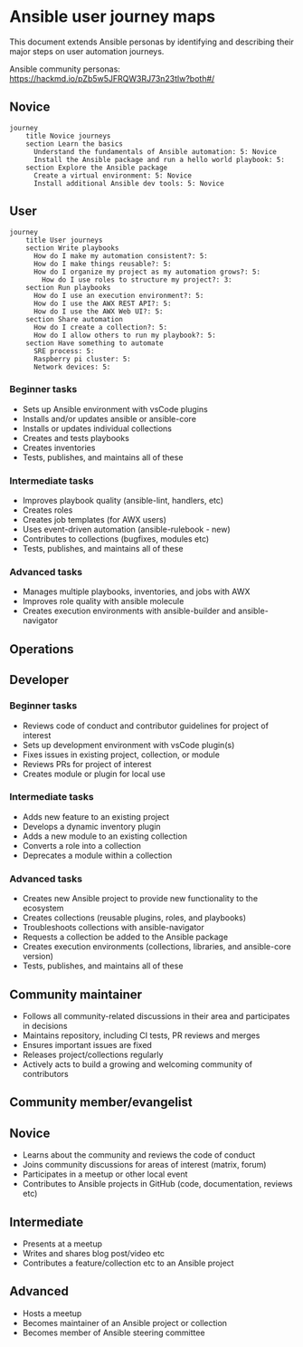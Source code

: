 # Ansible user journey maps

This document extends Ansible personas by identifying and describing their major steps on user automation journeys.

Ansible community personas: https://hackmd.io/pZb5w5JFRQW3RJ73n23tlw?both#/

## Novice

```mermaid
journey
    title Novice journeys
    section Learn the basics
      Understand the fundamentals of Ansible automation: 5: Novice
      Install the Ansible package and run a hello world playbook: 5:
    section Explore the Ansible package
      Create a virtual environment: 5: Novice
      Install additional Ansible dev tools: 5: Novice
```

## User

```mermaid
journey
    title User journeys
    section Write playbooks
      How do I make my automation consistent?: 5:
      How do I make things reusable?: 5:
      How do I organize my project as my automation grows?: 5:
        How do I use roles to structure my project?: 3:
    section Run playbooks
      How do I use an execution environment?: 5:
      How do I use the AWX REST API?: 5:
      How do I use the AWX Web UI?: 5:
    section Share automation
      How do I create a collection?: 5:
      How do I allow others to run my playbook?: 5:
    section Have something to automate
      SRE process: 5:
      Raspberry pi cluster: 5:
      Network devices: 5:
```

### Beginner tasks

- Sets up Ansible environment with vsCode plugins
- Installs and/or updates ansible or ansible-core
- Installs or updates individual collections
- Creates and tests playbooks
- Creates inventories
- Tests, publishes, and maintains all of these 

### Intermediate tasks

- Improves playbook quality (ansible-lint, handlers, etc)
- Creates roles
- Creates job templates (for AWX users)
- Uses event-driven automation (ansible-rulebook - new)
- Contributes to collections (bugfixes, modules etc)
- Tests, publishes, and maintains all of these

### Advanced tasks
- Manages multiple playbooks, inventories, and jobs with AWX
- Improves role quality with ansible molecule
- Creates execution environments with ansible-builder and ansible-navigator


## Operations

## Developer

### Beginner tasks
 - Reviews code of conduct and contributor guidelines for project of interest
 - Sets up development environment with vsCode plugin(s)
 - Fixes issues in existing project, collection, or module
 - Reviews PRs for project of interest
 - Creates module or plugin for local use

### Intermediate tasks
- Adds new feature to an existing project
- Develops a dynamic inventory plugin
- Adds a new module to an existing collection
- Converts a role into a collection
- Deprecates a module within a collection

### Advanced tasks
- Creates new Ansible project to provide new functionality to the ecosystem
- Creates collections (reusable plugins, roles, and playbooks)
- Troubleshoots collections with ansible-navigator
- Requests a collection be added to the Ansible package
- Creates execution environments (collections, libraries, and ansible-core version)
- Tests, publishes, and maintains all of these


## Community maintainer
- Follows all community-related discussions in their area and participates in decisions
- Maintains repository, including CI tests, PR reviews and merges
- Ensures important issues are fixed
- Releases project/collections regularly
- Actively acts to build a growing and welcoming community of contributors

## Community member/evangelist

## Novice
- Learns about  the community and reviews the code of conduct
- Joins community discussions for areas of interest (matrix, forum)
- Participates in a meetup or other local event
- Contributes to Ansible projects in GitHub (code, documentation, reviews etc)


## Intermediate
- Presents at a meetup 
- Writes and shares blog post/video etc
- Contributes a feature/collection etc to an Ansible project


## Advanced
- Hosts a meetup
- Becomes maintainer of an Ansible project or collection
- Becomes member of Ansible steering committee
